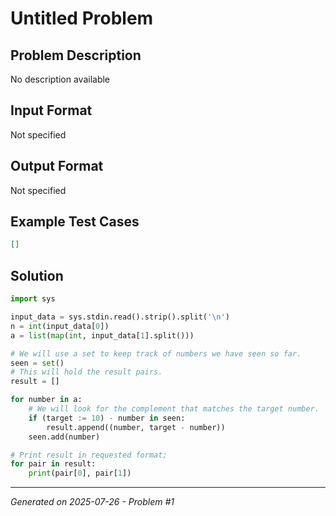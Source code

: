 # Untitled Problem

## Problem Description
No description available

## Input Format
Not specified

## Output Format
Not specified

## Example Test Cases
```json
[]
```

## Solution
```python
import sys

input_data = sys.stdin.read().strip().split('\n')
n = int(input_data[0])
a = list(map(int, input_data[1].split()))

# We will use a set to keep track of numbers we have seen so far.
seen = set()
# This will hold the result pairs.
result = []

for number in a:
    # We will look for the complement that matches the target number.
    if (target := 10) - number in seen:
        result.append((number, target - number))
    seen.add(number)

# Print result in requested format;
for pair in result:
    print(pair[0], pair[1])
```

---
*Generated on 2025-07-26 - Problem #1*
